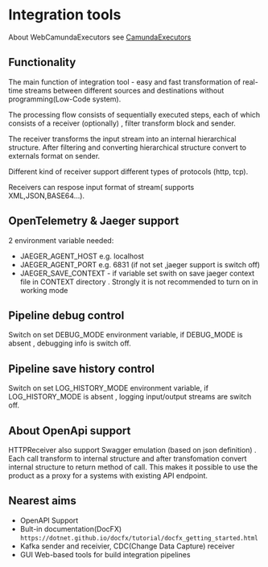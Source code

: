 # Integration tools
About WebCamundaExecutors see [CamundaExecutors](WebApiCamundaExecutors/readme.md)
## Functionality
 The main function of integration tool - easy and fast transformation of real-time streams between different sources and destinations without programming(Low-Code system).
 
 The processing flow consists of sequentially executed steps, each of which consists of a receiver (optionally) , filter transform block and sender.
 
 The receiver transforms the input stream into an internal hierarchical structure. After filtering and converting  hierarchical structure convert to externals format on sender.
 
 Different kind of receiver support different types of protocols (http, tcp).
 
 Receivers can respose input format of stream( supports XML,JSON,BASE64...).
 
## OpenTelemetry & Jaeger  support
 2 environment variable needed:
 * JAEGER_AGENT_HOST e.g. localhost
 * JAEGER_AGENT_PORT e.g. 6831 (if not set ,jaeger support is switch off)
 * JAEGER_SAVE_CONTEXT - if variable set swith on save jaeger context file in  CONTEXT directory . Strongly
 it is not recommended to turn on in working mode

## Pipeline debug control 
 Switch on set  DEBUG_MODE environment variable, if DEBUG_MODE is absent , debugging info is switch off. 

## Pipeline save history control 
 Switch on set  LOG_HISTORY_MODE environment variable, if LOG_HISTORY_MODE is absent , logging input/output streams are switch off. 

## About OpenApi support
 HTTPReceiver also support Swagger emulation (based on json definition) . Each call transform to internal structure and after transfomation convert internal structure to return method of call. 
 This makes it possible to use the product as a proxy for a systems with existing API endpoint.



## Nearest aims
* OpenAPI Support
* Bult-in documentation(DocFX) ```https://dotnet.github.io/docfx/tutorial/docfx_getting_started.html```
* Kafka sender and receivier, CDC(Change Data Capture) receiver
* GUI Web-based tools for build integration pipelines
 

